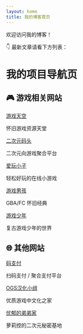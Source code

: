 ```yaml
---
layout: home
title: 我的博客首页
---
```


欢迎访问我的博客！

👇 最新文章请看下方列表：

<!DOCTYPE html>
<html lang="zh-CN">
<head>
  <meta charset="UTF-8">
  <meta name="viewport" content="width=device-width, initial-scale=1">

</head>
<body>
  <h1>我的项目导航页</h1>

  <div class="section">
    <h2>🎮 游戏相关网站</h2>
    <div class="link-grid">
      <div class="link-card">
        <a href="https://sky.sfcrom.com/" target="_blank">游戏天空</a>
        <p>怀旧游戏资源天堂</p>
      </div>
      <div class="link-card">
        <a href="https://2cy.202588.cn/" target="_blank">二次元码头</a>
        <p>二次元向游戏聚合平台</p>
      </div>
      <div class="link-card">
        <a href="https://play.202588.cn/" target="_blank">爱玩小子</a>
        <p>轻松好玩的在线小游戏</p>
      </div>
      <div class="link-card">
        <a href="https://boy.fcrom.cn/" target="_blank">游戏男孩</a>
        <p>GBA/FC 怀旧经典</p>
      </div>
      <div class="link-card">
        <a href="https://lad.sfcrom.cn/" target="_blank">游戏少年</a>
        <p>复古游戏少年的世界</p>
      </div>
    </div>
  </div>

  <div class="section">
    <h2>🌐 其他网站</h2>
    <div class="link-grid">
      <div class="link-card">
        <a href="https://mpay.52yzk.com/" target="_blank">码支付</a>
        <p>扫码支付 / 聚合支付平台</p>
      </div>
      <div class="link-card">
        <a href="https://chs.ogsgame.top/" target="_blank">OGS汉化小组</a>
        <p>优质游戏中文化之家</p>
      </div>
      <div class="link-card">
        <a href="https://yyddd.gogogal.top/" target="_blank">忧郁的弟弟家</a>
        <p>萝莉控的二次元秘密基地</p>
      </div>
    </div>
  </div>

</body>
</html>

